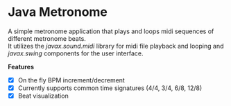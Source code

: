 # Java Metronome
A simple metronome application that plays and loops midi sequences of different metronome beats.  
It utilizes the *javax.sound.midi* library for midi file playback and looping and *javax.swing* components for the user interface. 

**Features**
- [x] On the fly BPM increment/decrement
- [x] Currently supports common time signatures (4/4, 3/4, 6/8, 12/8)
- [x] Beat visualization 

